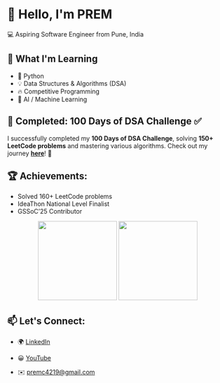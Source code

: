 # 👋 Hello, I'm PREM  

💻 Aspiring Software Engineer from Pune, India  


## 🌱 What I'm Learning  

- 🐍 Python  
- 💡 Data Structures & Algorithms (DSA)  
- 🔥 Competitive Programming  
- 🤖 AI / Machine Learning  


## 🎯 Completed: 100 Days of DSA Challenge ✅  

I successfully completed my **100 Days of DSA Challenge**, solving **150+ LeetCode problems** and mastering various algorithms. Check out my journey **[here](https://github.com/PREMTCHAVAN/DSA-CHALLANGE#)**! 🚀  


## 🏆 Achievements:  

- Solved 160+ LeetCode problems  
- IdeaThon National Level Finalist
- GSSoC’25 Contributor


<p align="center">
  <img src="https://github-readme-stats.vercel.app/api?username=PREMTCHAVAN&show_icons=true&theme=dark&hide_border=true" height="180"/>  
  <img src="https://github-readme-streak-stats.herokuapp.com/?user=PREMTCHAVAN&theme=dark&hide_border=true" height="180"/>  
</p>  


## 📫 Let's Connect:  

- 🌍 [LinkedIn](https://www.linkedin.com/in/prem-chavan-programmer/)  
- 😀 [YouTube](https://www.youtube.com/@letstryprogramming3110)  


- ✉️ premc4219@gmail.com
